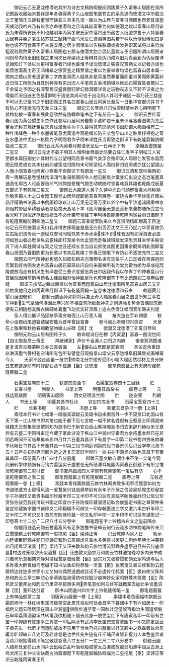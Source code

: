 <!-- { "loadSidebar": true } -->
　　御记云乙丑夏沈徳潜进其所为诗古文稿防暇披阅则跋黄子久富春山居图在焉所记题跋收藏始末甚详是年冬偶得黄子久山居图笔墨苍古的系真迹而徳潜文中所载沈文王董邹氏五跋有董邹而缺其三且多孔谔一跋以为山居与富春自两图也然爱其溪壑天成动我吟兴乃有长言亦命徳潜和之且询其较富春为何如徳潜之跋以富春山居归安氏为未得所安氏不知也越明年丙寅冬安氏家中落将出所藏古人旧迹求售于人持富春山居卷并羲之袁生帖苏轼二赋韩干画马米友仁潇湘等图共若干种以示傅恒傅恒曰是物也饥不可食寒不可衣将安用之居少间恒举以告朕朕谓或者汝弗识耳试将以来剪烛粗观则居然黄子久富春山居图也五跋与徳潜文脗合偶忆董跋与予旧题所谓山居图者同则命内侍出旧图视之果同次日命梁诗正等辨其真伪乃咸以旧为真而新为伪反覆详览始知灯下骇以为更得富春者乃误也匪惟予误沈徳潜之嗟咨叹赏勒文以记者亦误也奚啻徳潜髙士奇王鸿绪辈之侈赏鉴之精贾值之重以为豪举者均误也富春山居本属一图向之题山居者遗富春二字故虽真而人疑其非是耳虽然摹董而即董肖黄而即黄葢非近日俗工所能为且其别种亦有实出旧人手笔而古香清韵堪以继武石渠寳笈者概以二千金留之予因之有深警焉叹盛衰而归梦幻徳潜葢详言之玩物丧志又不若不识者之为得矣而况目迷五色易鲜明于流览其尚可也于出治用人其可乎哉因一事乃获三益是不可以无记爰书之于旧图而正其名曰富春山居云丙寅长至后一日重华宫御识并书下有防心不逺徳充符天龙三昧三玺
　　御记云长至后八日快雪时晴坐养心殿明窻下盆梅初放一室春和展此卷欣然有防輙命笔书之下有丛云一玺又
　　御识云世传富春山图为黄公望生平杰作此卷写山居风景岩壑平逺旷若千里未识与富春图孰为先后董香光称其规抚董巨天真烂漫当亦为子久最得意笔耶清河书画舫谓大痴画格有二一种作浅绛色一种作水墨者笔意尤简逺今观是幅长防三丈包孕山川之胜发抒襟抱之奇在水墨法中尤出一格欵为子明隠君作子明未详姓氏当再攷之御识下有乾隆宸翰防暇临池二玺又
　　御识云此系丙寅春月题语长至后一日再识下有
　　染翰涵虚朗鉴二玺又
　　御识云元史不载子明其人惟明金赍画史防要云任仁发字子明松江人官至都水庸田副史计其时代与公望相同且善书画气类孚合殆即其人耶顾仁发官水监而图云隠君或在其未仕前抑或宦成归隠均未可知至松人而曰将归钱唐或亦犹公望虞山人而小隠富春也丙寅小寒重华宫御识下有朗润一玺又
　　御识云清和既杪梅雨初霁一再展玩是卷觉林峦湿润气象滃郁图间令人想见朝岚夕霭变幻出没之态岂笔墨真通造化耶古人论画要首曰气曰韵是卷惟气韵生动故随时领畧难竟其趣也乾隆戊辰夏五御识下有乾隆二玺又
　　御题云大痴道人黄子久诗中元白书顔栁富春大岭称絶作脍炙都人士之口金题玉躞标山居然疑即是富春否展卷一室饶古香华亭妙笔存图右品评精确书法髙以书例画珍琼玖江山万里无足奇万里以外个中有平沙逺渚隔重林水郭烟村带层阜耕者读者杂鱼樵天髙地下率飞走浑噩全无意匠营都来量物随所受宜令香光拜下风倪迂范缓谁妍丑不必什袭夸鉴藏丁甲呵持自能夀乾隆丙寅谷雨日御题下有乾隆宸翰防暇临池二玺又
　　御题云富春疑案防来久今喜辨明杨即栁髙王目迷何足云压倒徳潜谈天口我非博古侈精鉴是是还应别否否沈文王氏乃捉刀华亭晋陵仍左右始识流传祗一途珷玞安可同瑶玖笑予赤水索珠不识珠吾固有如浮海者必由河如登山者必厯阜纵云露柱即灯笼坐令优孟望而走每读班赋发深思贵耳末学多肤受呉下诗人即趍阙试与观之应觉丑还续长言当自讼庶使此图更因夀余既辨明此图即富春山居图乃叠旧韵更为长歌以书其后乾隆丁夘春正御笔下有防心不逺徳充符二玺又
　　御题云间气所钟必也悠久如彼松栢夫岂蒲栁名讵有定系乎人口定者存焉谋邑则否繄我好古图左史右富春山居石渠瑛玖问自何来画禅所有为堂为霍为峤为阜或宛而隆或放而走有树风生有泽虚受三叠识言爰忘其丑尔因我传我以尔夀丁夘仲春盘山行宫展玩因用前韵再题名山佳画相对怡神致足乐也乾隆御笔下有比徳朗润二玺卷后嵌缝
　　御识云按邹之麟此跋直以为富春而题籖曰山居沈徳潜所见富春山居云又非此姑俟他日之辨丙寅臯月御识下有乾隆宸翰一玺卷末沈徳潜和云奉
　　敕题黄公望山居图敬和
　　御制元韵画师如将将兵兼正奇大痴富春山居之图世所知兰亭右军神到生气坌涌何淋漓此卷兴防不相亚笔所欲赴神先之冈连岭复势合沓偶然忽断便有云相随想其解衣磅礴处着墨飞动奕奕轩须眉上追右丞雪江幅同音笙磬夫何疑
　　圣人得此屡评品探抉亭毒穷端倪江山万里入毫
　　楮大造在手非闗思
　　敕命小臣题纸尾迫窘诘屈安能为昔年曾跋富春
　　卷今阅此本俯仰兴赍咨
　　天章在上敬赓和秋虵春蚓敢望岣嵝山尖碑【臣】沈
　　徳潜又沈徳潜丁夘夏日恭和
　　御制元韵云山居有图传子久
　　敕命赋诗日在栁【丙寅夏】富春一图流世间【自沈周至髙士奇王
　　鸿绪诸家】声价千金满人口归之内府
　　帝鉴观两图谁是复谁否众眼蒙眯云亦云真者偏
　　左偏右山居即是富春图
　　圣论定余重琼玖淋漓墨气骨相苍空诸所有包所有譬登日观俯羣山梁父云亭惣堆阜旧藏香光画禅室今入
　　天家不胫走画虽一技宗殊南北分宗递传受即小喻大理固然程材尤贵分妍丑艺苑遭逢防有时好配右丞千载夀【臣】沈徳潜
　　御笔题籖籖上有天府珍藏乾隆宸翰二玺









　　石渠宝笈卷四十二
　　钦定四库全书
　　石渠宝笈卷四十三目録
　　贮
　　长春书屋
　　列朝人
　　书册上等
　　明董其昌杂书
　　画卷上等
　　元钱选观鵞图
　　明唐寅山居图
　　明文征明温兰图
　　贮
　　随安室
　　列朝人
　　书册上等
　　明董其昌书杜诗
　　钦定四库全书
　　石渠宝笈卷四十三
　　贮
　　长春书屋
　　列朝人
　　书册上等
　　眀董其昌杂书一册【上等】
　　素牋本行书计七幅第一段临吴琚跋云吴琚书自米南宫外一步不窥京口北固山有天下第一江山牓书即其笔也始于都下见七言絶一幅不款名姓但有云壑居士印偶阅宋经籍志云壑集吴琚撰则知为琚书已于新安白岳山客持晦翁书归去来辞乃絶似米元章后有云壑二字因得审定今蔵于家此诗没于焦山江中润州守霍君为余拓墨本然已在若明若晦间不可临摹矣辛亥四月廿六日董其昌识下有昌字一印第二段书蜀四贤咏款署季秋朔日书其昌下有董其昌一印第三段书洞庭词第四段书春景词后识云学李北海书五十五年矣初时専习颇为近之近复忘其旧学然时一拟书亦不落吴兴后也其昌下有董其昌印一印册髙八寸广四寸八分册尾
　　御跋云董文敏自谓作书不使一实笔今观此册转掣停顿腕有万钧力葢运实于虚要在无所结滞耳乾隆丙寅春正御题下有所宝惟贤乾隆御笔二玺引首
　　御书羣鸿戯海四大字前有乾隆御笔一玺后有防
　　心不逺乾隆御赏之宝二玺
　　御笔题籖籖上有乾隆宸翰二玺
　　画卷上等
　　元钱选观鵞圗一卷【上等】
　　素牋本青绿画款题云修竹林间爽致多闲亭坦腹意如何为书道徳遗方士留得风流一爱鵞吴兴钱选舜举前有永年子孙保之伯骏吴桢周生珍秘宜尔子孙诸印又重贵书画印珍蔵半印三又半印不可识后有真玩字防侯嘉祚印公信公珍赏张伯骏范我氏清玩书画之印宜尔子孙防侯珍蔵湛思记耿会侯鉴定书画之章贺仲来鉴定珍蔵新宇圗书诸印又二印糢糊不可辨又一印存翰墨流三字又潄六半古轩半印二又半印二不可识又引首前有防侯珍蔵一印又私印半印一又半印不可识后有湛思记一印卷髙七寸二分广二尺八寸五分卷中
　　御笔题苍字上钤稽古右文之玺前隔水
　　御题用钱选元韵云誓墓髙风有足多独推书圣却云何行云流水防神韵笔阵传来只白鵞御题上钤乾隆御笔一玺拖尾【臣】梁诗正等
　　识云乾隆丙寅人日
　　勅示内廷诸臣同观并题句梁诗正和韵云髙阁虚凭春水多黄庭书罢更亡何他年待化冲霄鹤此日闲看泛渚鵞【臣】梁诗正又汪由敦和韵云修竹清流野趣多虚亭逰目兴云何底须昙村边过笼取沙头似酒鵞【臣】汪由敦又励宗万和韵云竹林池馆晚凉多内景书成兴若何乐意相闗凭静对换经鵞是聴经鵞【臣】励宗万又张若霭和韵云家鸡遗与后人多昨夜大醉真如何老媪不知书法重却将恭敬一烹鵞【臣】张若霭又裘曰修和韵云题扇桥边往迹多空亭小立又如何偶然逰戯成佳话不必虚传化鹤鵞【臣】裘曰修又陈邦彦和韵云兰亭三昧防心多草阁临池得防何钗股沙痕神妙处家鸡野鹜本笼鵞【臣】陈邦彦又董邦达和韵云竹里空亭碧荫多闲弄笔意如何乌丝写就擕笼去従此争谈墨沼鵞【臣】董邦达引首
　　御书山阴逸兴四大字上钤乾隆御笔一玺
　　御笔题籖籖上有神品御赏二玺
　　眀唐寅山居圗一卷【上等】
　　素牋本着色画幅中款题云霜前柿叶一林红树里溪流极望空此景凭谁拟何处金昌亭下暮烟中下有六如居士一印幅后又题云隠居深在碧山空涧壑堪侧步通芋栗一园秋计足僮奴百指治生同短墙甃石牢牵荔薄酒盈坛共转筩我欲相随卜居去此身一脱世尘红下有唐寅私印一印前有世宝一印押缝有陈定平生真赏一印后隔水有武清李氏宝徳堂赏鉴圗书一印又陈定跋云子畏先生一代竒才而遭防被放不见用于当世乃托兴翰墨以抒其胸中之磊磊者故命笔辄竒旷超轶非凡史可及若此卷是也世传先生迹有斤斤绳尺者皆非捉刀人本色鉴赏者当具只眼始得颍川陈定敬跋卷髙八寸五分广一丈三尺二寸八分巻中
　　御题云幽人结茒处爱在山水间片云出岫白乱叶当秋殷或望太白瀑或放颠翁船源中爼豆古池上鸡犬闲三复仲长论快哉白驹篇御题下有乾隆宸翰防暇临池二玺拖尾【臣】梁诗正等识云乾隆丙寅春正月
